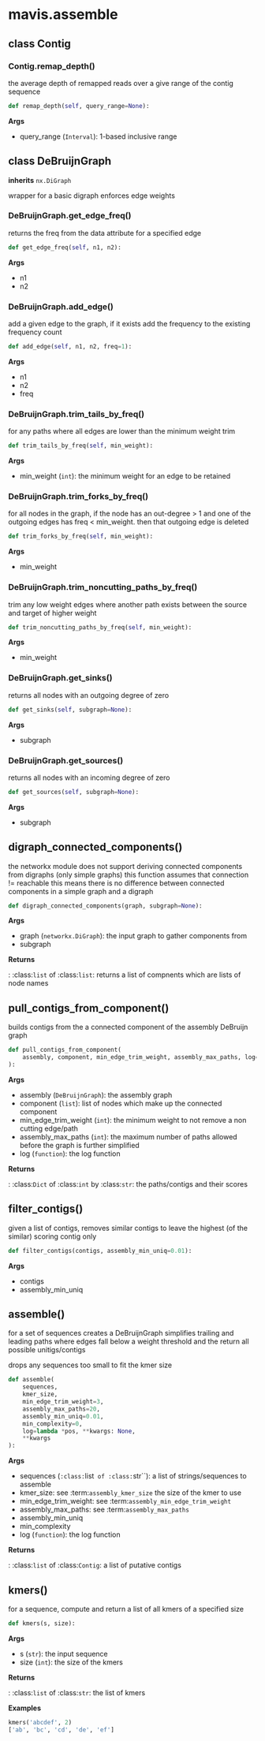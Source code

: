 # mavis.assemble

## class Contig







### Contig.remap\_depth()

the average depth of remapped reads over a give range of the contig sequence

```python
def remap_depth(self, query_range=None):
```

**Args**

- query_range (`Interval`): 1-based inclusive range


## class DeBruijnGraph

**inherits** `nx.DiGraph`

wrapper for a basic digraph
enforces edge weights

### DeBruijnGraph.get\_edge\_freq()

returns the freq from the data attribute for a specified edge

```python
def get_edge_freq(self, n1, n2):
```

**Args**

- n1
- n2

### DeBruijnGraph.add\_edge()

add a given edge to the graph, if it exists add the frequency to the existing frequency count

```python
def add_edge(self, n1, n2, freq=1):
```

**Args**

- n1
- n2
- freq


### DeBruijnGraph.trim\_tails\_by\_freq()

for any paths where all edges are lower than the minimum weight trim

```python
def trim_tails_by_freq(self, min_weight):
```

**Args**

- min_weight (`int`): the minimum weight for an edge to be retained

### DeBruijnGraph.trim\_forks\_by\_freq()

for all nodes in the graph, if the node has an out-degree > 1 and one of the outgoing
edges has freq < min_weight. then that outgoing edge is deleted

```python
def trim_forks_by_freq(self, min_weight):
```

**Args**

- min_weight

### DeBruijnGraph.trim\_noncutting\_paths\_by\_freq()

trim any low weight edges where another path exists between the source and target
of higher weight

```python
def trim_noncutting_paths_by_freq(self, min_weight):
```

**Args**

- min_weight

### DeBruijnGraph.get\_sinks()

returns all nodes with an outgoing degree of zero

```python
def get_sinks(self, subgraph=None):
```

**Args**

- subgraph

### DeBruijnGraph.get\_sources()

returns all nodes with an incoming degree of zero

```python
def get_sources(self, subgraph=None):
```

**Args**

- subgraph


## digraph\_connected\_components()

the networkx module does not support deriving connected
components from digraphs (only simple graphs)
this function assumes that connection != reachable
this means there is no difference between connected components
in a simple graph and a digraph

```python
def digraph_connected_components(graph, subgraph=None):
```

**Args**

- graph (`networkx.DiGraph`): the input graph to gather components from
- subgraph

**Returns**

: :class:`list` of :class:`list`: returns a list of compnents which are lists of node names

## pull\_contigs\_from\_component()

builds contigs from the a connected component of the assembly DeBruijn graph

```python
def pull_contigs_from_component(
    assembly, component, min_edge_trim_weight, assembly_max_paths, log=DEVNULL
):
```

**Args**

- assembly (`DeBruijnGraph`): the assembly graph
- component (`list`): list of nodes which make up the connected component
- min_edge_trim_weight (`int`): the minimum weight to not remove a non cutting edge/path
- assembly_max_paths (`int`): the maximum number of paths allowed before the graph is further simplified
- log (`function`): the log function

**Returns**

: :class:`Dict` of :class:`int` by :class:`str`: the paths/contigs and their scores

## filter\_contigs()

given a list of contigs, removes similar contigs to leave the highest (of the similar) scoring contig only

```python
def filter_contigs(contigs, assembly_min_uniq=0.01):
```

**Args**

- contigs
- assembly_min_uniq

## assemble()

for a set of sequences creates a DeBruijnGraph
simplifies trailing and leading paths where edges fall
below a weight threshold and the return all possible unitigs/contigs

drops any sequences too small to fit the kmer size

```python
def assemble(
    sequences,
    kmer_size,
    min_edge_trim_weight=3,
    assembly_max_paths=20,
    assembly_min_uniq=0.01,
    min_complexity=0,
    log=lambda *pos, **kwargs: None,
    **kwargs
):
```

**Args**

- sequences (`:class:`list` of :class:`str``): a list of strings/sequences to assemble
- kmer_size: see :term:`assembly_kmer_size` the size of the kmer to use
- min_edge_trim_weight: see :term:`assembly_min_edge_trim_weight`
- assembly_max_paths: see :term:`assembly_max_paths`
- assembly_min_uniq
- min_complexity
- log (`function`): the log function

**Returns**

: :class:`list` of :class:`Contig`: a list of putative contigs

## kmers()

for a sequence, compute and return a list of all kmers of a specified size

```python
def kmers(s, size):
```

**Args**

- s (`str`): the input sequence
- size (`int`): the size of the kmers

**Returns**

: :class:`list` of :class:`str`: the list of kmers

**Examples**

```python
kmers('abcdef', 2)
['ab', 'bc', 'cd', 'de', 'ef']
```
